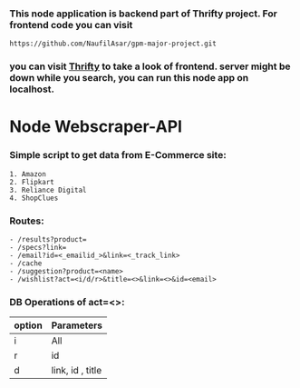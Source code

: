 
### This node application is backend part of Thrifty project. For frontend code you can visit 
	https://github.com/NaufilAsar/gpm-major-project.git 
### you can visit [Thrifty](https://thrifty-shopping-assistant.web.app) to take a look of frontend. server might be down while you search, you can run this node app on localhost.



# Node Webscraper-API

### Simple script to get data from E-Commerce site:
    1. Amazon
    2. Flipkart
    3. Reliance Digital
    4. ShopClues


### Routes: 
    - /results?product=
    - /specs?link=
	- /email?id=<_emailid_>&link=<_track_link>
	- /cache
	- /suggestion?product=<name>
	- /wishlist?act=<i/d/r>&title=<>&link=<>&id=<email>
		

### DB Operations of act=<>: 
| option | Parameters |
| ------ | ---------- |
| i | All |
| r | id |
| d | link, id , title |

